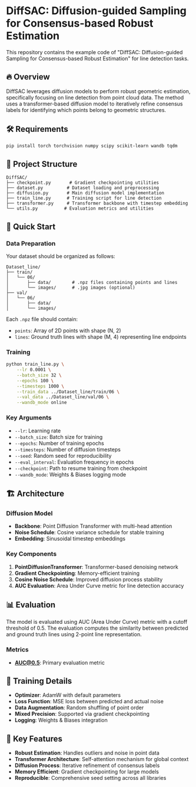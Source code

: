 # DiffSAC: Diffusion-guided Sampling for Consensus-based Robust Estimation

This repository contains the example code of "DiffSAC: Diffusion-guided Sampling for Consensus-based Robust Estimation" for line detection tasks.

## 🔥 Overview

DiffSAC leverages diffusion models to perform robust geometric estimation, specifically focusing on line detection from point cloud data. The method uses a transformer-based diffusion model to iteratively refine consensus labels for identifying which points belong to geometric structures.

## 🛠️ Requirements

```bash
pip install torch torchvision numpy scipy scikit-learn wandb tqdm
```

## 📁 Project Structure

```
DiffSAC/
├── checkpoint.py       # Gradient checkpointing utilities
├── dataset.py         # Dataset loading and preprocessing
├── diffusion.py       # Main diffusion model implementation
├── train_line.py      # Training script for line detection
├── transformer.py     # Transformer backbone with timestep embedding
└── utils.py          # Evaluation metrics and utilities
```

## 🚀 Quick Start

### Data Preparation

Your dataset should be organized as follows:
```
Dataset_line/
├── train/
│   └── 06/
│       ├── data/        # .npz files containing points and lines
│       └── images/      # .jpg images (optional)
├── val/
│   └── 06/
│       ├── data/
│       └── images/
```

Each `.npz` file should contain:
- `points`: Array of 2D points with shape (N, 2)
- `lines`: Ground truth lines with shape (M, 4) representing line endpoints

### Training

```bash
python train_line.py \
    --lr 0.0001 \
    --batch_size 32 \
    --epochs 100 \
    --timesteps 1000 \
    --train_data ../Dataset_line/train/06 \
    --val_data ../Dataset_line/val/06 \
    --wandb_mode online
```

### Key Arguments

- `--lr`: Learning rate
- `--batch_size`: Batch size for training
- `--epochs`: Number of training epochs
- `--timesteps`: Number of diffusion timesteps
- `--seed`: Random seed for reproducibility
- `--eval_interval`: Evaluation frequency in epochs
- `--checkpoint`: Path to resume training from checkpoint
- `--wandb_mode`: Weights & Biases logging mode

## 🏗️ Architecture

### Diffusion Model
- **Backbone**: Point Diffusion Transformer with multi-head attention
- **Noise Schedule**: Cosine variance schedule for stable training
- **Embedding**: Sinusoidal timestep embeddings

### Key Components
1. **PointDiffusionTransformer**: Transformer-based denoising network
2. **Gradient Checkpointing**: Memory-efficient training
3. **Cosine Noise Schedule**: Improved diffusion process stability
4. **AUC Evaluation**: Area Under Curve metric for line detection accuracy

## 📊 Evaluation

The model is evaluated using AUC (Area Under Curve) metric with a cutoff threshold of 0.5. The evaluation computes the similarity between predicted and ground truth lines using 2-point line representation.

### Metrics
- **AUC@0.5**: Primary evaluation metric

## 📝 Training Details

- **Optimizer**: AdamW with default parameters
- **Loss Function**: MSE loss between predicted and actual noise
- **Data Augmentation**: Random shuffling of point order
- **Mixed Precision**: Supported via gradient checkpointing
- **Logging**: Weights & Biases integration

## 🎯 Key Features

- **Robust Estimation**: Handles outliers and noise in point data
- **Transformer Architecture**: Self-attention mechanism for global context
- **Diffusion Process**: Iterative refinement of consensus labels
- **Memory Efficient**: Gradient checkpointing for large models
- **Reproducible**: Comprehensive seed setting across all libraries